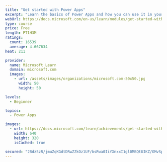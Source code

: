 ```yaml
---
title: "Get started with Power Apps"
excerpt: "Learn the basics of Power Apps and how you can use it in your organization."
webUrl: https://docs.microsoft.com/en-us/learn/modules/get-started-with-powerapps/
type: course
price: Free
length: PT1H3M
ratings:
  count: 16539
  average: 4.667634
heat: 211

provider:
  name: Microsoft Learn
  domain: microsoft.com
  images:
    - url: /assets/images/organizations/microsoft.com-50x50.jpg
      width: 50
      height: 50

levels:
  - Beginner

topics:
  - Power Apps

images:
  - url: https://docs.microsoft.com/learn/achievements/get-started-with-powerapps-social.png
    width: 640
    height: 320
    isCached: true

secured: "2BdzSzR/jmuZqKGdtDRwZZkOz1UF/bsRwa0IiYXnxxI1gl0MBQtUIKZ/OMvSpauzIha/faCcVC7PvVhIa1CSQ3B8yz6mpBdgn72UlUS9GBEWI3Z8G+s2kZPcr1EwSP2pJTVE1PArSUPFiY3mhQNLvYnJm7rXeDa2hkdypOPFKYekzC+alRC0UJEgiC+EsJhrdqBsL5SWlOlpaPH6VxsZNOKKYr8aAjyIUWSKX6/Sey0DpW1Ky3+NjCV9Cg1FN3lNF0nlvwrVcoioJn+Du/qf/0xwv4JwMZluRxSMZJys/97+fwtY+GJXNhIZfbeb/vbhl7Q9TFFxJJ8QbZwkAQ+yHICugn+/jCPK/5Et6nBf6S/QIy9PoZMk1cCdpNa+HyzOzHdReFP42tcRYeRNV5tBMw==;HUI9ZxV6WBon4/YWFVOQww=="
---
```


